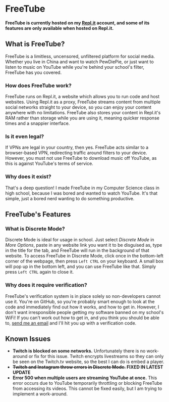 # FreeTube
**FreeTube is currently hosted on my [Repl.it](https://freetube.cooltomato.repl.co/) account, and some of its features are only available when hosted on Repl.it.**
## What is FreeTube?
FreeTube is a limitless, uncensored, unfiltered platform for social media. Whether you live in China and want to watch PewDiePie, or just want to listen to music on YouTube while you're behind your school's filter, FreeTube has you covered.
### How does FreeTube work?
FreeTube runs on Repl.it, a website which allows you to run code and host websites. Using Repl.it as a proxy, FreeTube streams content from multiple social networks straight to your device, so you can enjoy your content anywhere with no limitations. FreeTube also stores your content in Repl.it's RAM rather than storage while you are using it, meaning quicker response times and a snappier interface.
### Is it even legal?
If VPNs are legal in your country, then yes. FreeTube acts similar to a browser-based VPN, redirecting traffic around filters to your device. However, you must not use FreeTube to download music off YouTube, as this is against YouTube's terms of service.
### Why does it exist?
That's a deep question! I made FreeTube in my Computer Science class in high school, because I was bored and wanted to watch YouTube. It's that simple, just a bored nerd wanting to do something productive.
## FreeTube's Features
### What is Discrete Mode?
Discrete Mode is ideal for usage in school. Just select *Discrete Mode* in *More Options*, paste in any website link you want it to be disguised as, type in the title for the tab, and FreeTube will run in the background of that website. To access FreeTube in Discrete Mode, click once in the bottom-left corner of the webpage, then press `Left CTRL` on your keyboard. A small box will pop up in the bottom left, and you can use FreeTube like that. Simply press `Left CTRL` again to close it.
### Why does it require verification?
FreeTube's verification system is in place solely so non-developers cannot use it. You're on GitHub, so you're probably smart enough to look at the code and immediately find out how it works, and how to get in. However, I don't want irresponsible people getting my software banned on my school's WiFi! If you can't work out how to get in, and you think you should be able to, [send me an email](mailto:william-henderson@outlook.com) and I'll hit you up with a verification code.
## Known Issues
- **Twitch is blocked on some networks.**
  Unfortunately there is no work-around or fix for this issue. Twitch encrypts livestreams so they can only be seen on the Twitch.tv website, so the best I can do is embed a player.
- **~~Twitch and Instagram throw errors in Discrete Mode.~~ FIXED IN LATEST UPDATE**
- **Error 500 when multiple users are streaming YouTube at once.**
  This error occurs due to YouTube temporarily throttling or blocking FreeTube from accessing its videos. This cannot be fixed easily, but I am trying to implement a work-around.
